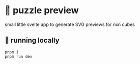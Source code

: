 # 🧊 puzzle preview

small little svelte app to generate SVG previews for nxn cubes

## 🔧 running locally

```
pnpm i
pnpm run dev
```
